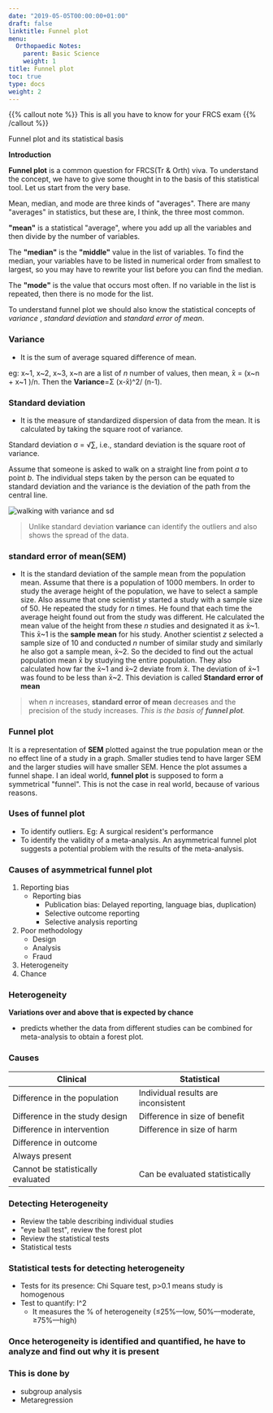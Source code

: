 ```yaml
---
date: "2019-05-05T00:00:00+01:00"
draft: false
linktitle: Funnel plot
menu:
  Orthopaedic Notes:
    parent: Basic Science
    weight: 1
title: Funnel plot
toc: true
type: docs
weight: 2
---
```


{{% callout note %}}
This is all you have to know for your FRCS exam
{{% /callout %}}

Funnel plot and its statistical basis

**Introduction**
 
**Funnel plot** is a common question for FRCS(Tr & Orth) viva. To understand the concept, we have to give some thought in to the basis of this statistical tool. Let us start from the very base.

Mean, median, and mode are three kinds of "averages". There are many "averages" in statistics, but these are, I think, the three most common.

**"mean"** is a statistical "average", where you add up all the variables and then divide by the number of variables.

The **"median"** is the **"middle"** value in the list of variables. To find the median, your variables have to be listed in numerical order from smallest to largest, so you may have to rewrite your list before you can find the median. 

The **"mode"** is the value that occurs most often. If no variable in the list is repeated, then there is no mode for the list.

To understand funnel plot we should also know the statistical concepts of  *variance* , *standard deviation* and *standard error of mean*.

### Variance
* It is the sum of average squared difference of mean.

eg: x~1, x~2, x~3, x~n are a list of *n* number of values, then  mean, x̄ = (x~n + x~1 )/n. Then the **Variance**=Σ (x-x̄)^2/ (n-1).

### Standard deviation
* It is the measure of standardized dispersion of data from the mean. It is calculated by taking the square root of variance.

Standard deviation  σ = √∑, i.e., standard deviation is the square root of variance. 

Assume that someone is asked to walk on a straight line from point *a* to point *b*. The individual steps taken by the person can be equated to standard deviation and the variance is the deviation of the path from the central line.

![walking with variance and sd](https://photos.google.com/photo/AF1QipMLXdiSUpYQrYOJsFO8N8qfPOq0ShMLwEj8I-xi)




> Unlike standard deviation **variance** can identify the outliers and also shows the spread of the data.

### standard error of mean(SEM)
* It is the standard deviation of the sample mean from the population mean. 
Assume that there is a population of 1000 members. In order to study the average height of the population, we have to select a sample size. Also assume that one scientist *y* started a study with a sample size of 50. He repeated the study for *n* times. He found that each time the average height found out from the study was different. He calculated the mean value of the height from these *n* studies and designated it as x̄~1. This x̄~1 is the **sample mean** for his study. Another scientist *z* selected a sample size of 10 and conducted *n* number of similar study and similarly he also got a sample mean, x̄~2. 
So the decided to find out the actual population mean x̄ by studying the entire population. They also calculated how far the x̄~1 and x̄~2 deviate from x̄. The deviation of x̄~1 was found to be less than x̄~2. This deviation is called **Standard error of mean**
> when *n* increases,  **standard error of mean** decreases and the precision of the study increases.
*This is the basis of **funnel plot**.*
### Funnel plot 
It is a representation of **SEM** plotted against the true population mean or the no effect line of a study in a graph. Smaller studies tend to have larger SEM and the larger studies will have smaller SEM.  Hence the plot assumes a funnel shape. I an ideal world, **funnel plot** is supposed to form a symmetrical "funnel". This is not the case in real world, because of various reasons.
### Uses of funnel plot
* To identify outliers. Eg: A surgical resident's performance
* To identify the validity of a meta-analysis. An asymmetrical funnel plot suggests a potential problem with the results of the meta-analysis.
### Causes of asymmetrical  funnel plot
1. Reporting bias
 	* Reporting bias
 		* Publication bias: Delayed reporting, language bias, duplication)
 		* Selective outcome reporting
 		* Selective analysis reporting
 2. Poor methodology
 	* Design
 	* Analysis
 	* Fraud
 3. Heterogeneity
 4. Chance
 
 ### Heterogeneity 
**Variations over and above that is expected by chance** 
* predicts whether the data from different studies can be combined for meta-analysis to obtain a forest plot.
### Causes
|Clinical|Statistical|
|-|-|
|Difference in the population|Individual results are inconsistent |
|Difference in the study design|Difference in size of benefit |
|Difference in intervention|Difference in size of harm|
|Difference in outcome| |
|Always present| |
|Cannot be statistically evaluated |Can be evaluated statistically| 
### Detecting Heterogeneity 
* Review the table describing individual studies
* "eye ball test", review the forest plot
* Review the statistical tests
* Statistical tests
### Statistical tests for detecting heterogeneity 
* Tests for its presence: Chi Square test, p>0.1 means study is homogenous 
* Test to quantify: I^2 
	* It measures the % of heterogeneity (≤25%––low, 50%––moderate, ≥75%––high)
### Once heterogeneity is identified and quantified, he have to analyze and find out why it is present
### This is done by
* subgroup analysis
* Metaregression









